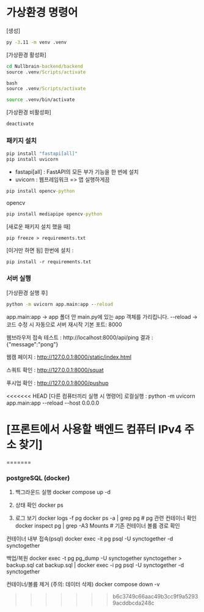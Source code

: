 # 가상환경 명령어

[생성]

```cmd
py -3.11 -m venv .venv
```

[가상환경 활성화]

```cmd
cd Nullbrain-backend/backend
source .venv/Scripts/activate

bash
source .venv/Scripts/activate
```
```bash
source .venv/bin/activate
```

[가상환경 비활성화]

```cmd
deactivate
```

### 패키지 설치

```cmd
pip install "fastapi[all]"
pip install uvicorn
```

- fastapi[all] : FastAPI의 모든 부가 기능을 한 번에 설치
- uvicorn : 웹프레임워크 => 앱 실행하게끔

```cmd
pip install opencv-python
```

opencv

```cmd
pip install mediapipe opencv-python
```

[새로운 패키지 설치 했을 때]

```
pip freeze > requirements.txt
```

[이거만 하면 됨]
한번에 설치 :

```
pip install -r requirements.txt
```

### 서버 실행

[가상환경 실행 후]

```cmd
python -m uvicorn app.main:app --reload
```

app.main:app → app 폴더 안 main.py에 있는 app 객체를 가리킵니다.
--reload → 코드 수정 시 자동으로 서버 재시작
기본 포트: 8000

웹브라우저 접속 테스트 : http://localhost:8000/api/ping
결과 : {"message":"pong"}

웹캠 페이지 : http://127.0.0.1:8000/static/index.html

스쿼트 확인 : http://127.0.0.1:8000/squat

푸시업 확인 : http://127.0.0.1:8000/pushup


<<<<<<< HEAD
[다른 컴퓨터끼리 실행 시 명령어]
로컬실행 : python -m uvicorn app.main:app --reload --host 0.0.0.0

[프론트에서 사용할 백엔드 컴퓨터 IPv4 주소 찾기]
=======
=======




### postgreSQL (docker)

1) 백그라운드 실행
docker compose up -d

2) 상태 확인
docker ps

3) 로그 보기
docker logs -f pg docker ps -a | grep pg # pg 관련 컨테이너 확인 docker inspect pg | grep -A3 Mounts # 기존 컨테이너 볼륨 경로 확인

컨테이너 내부 접속(psql)
docker exec -it pg psql -U synctogether -d synctogether

백업/복원
docker exec -t pg pg_dump -U synctogether synctogether > backup.sql cat backup.sql | docker exec -i pg psql -U synctogether -d synctogether

컨테이너/볼륨 제거 (주의: 데이터 삭제)
docker compose down -v

>>>>>>> b6c3749c66aac49b3cc9f9a52939acddbcda248c

